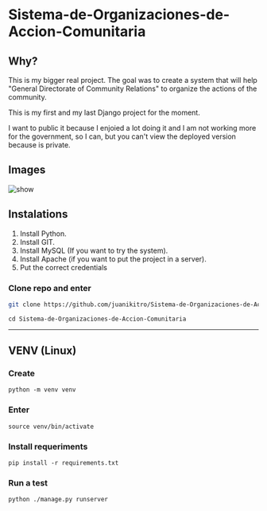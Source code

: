 # Sistema-de-Organizaciones-de-Accion-Comunitaria

## Why?

This is my bigger real project. The goal was to create a system that will help "General Directorate of Community Relations" to organize the actions of the community.

This is my first and my last Django project for the moment.

I want to public it because I enjoied a lot doing it and I am not working more for the government, so I can, but you can't view the deployed version because is private.

## Images

![show](https://myoctocat.com/assets/images/base-octocat.svg)

## Instalations

1. Install Python.
2. Install GIT.
3. Install MySQL (If you want to try the system). 
4. Install Apache (if you want to put the project in a server).
5. Put the correct credentials

### Clone repo and enter

```bash
git clone https://github.com/juanikitro/Sistema-de-Organizaciones-de-Accion-Comunitaria.git
```

```
cd Sistema-de-Organizaciones-de-Accion-Comunitaria
```

---

## VENV (Linux)

### Create

```
python -m venv venv 
```

### Enter

```
source venv/bin/activate
```

### Install requeriments

```
pip install -r requirements.txt
```

### Run a test 

```
python ./manage.py runserver
```
